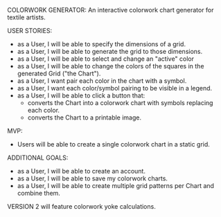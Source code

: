 COLORWORK GENERATOR:
An interactive colorwork chart generator for textile artists. 

USER STORIES:
- as a User, I will be able to specify the dimensions of a grid.
- as a User, I will be able to generate the grid to those dimensions.
- as a User, I will be able to select and change an "active" color
- as a User, I will be able to change the colors of the squares in the generated Grid ("the Chart").
- as a User, I want pair each color in the chart with a symbol.
- as a User, I want each color/symbol pairing to be visible in a legend.
- as a User, I will be able to click a button that:
    - converts the Chart into a colorwork chart with symbols replacing each color.
    - converts the Chart to a printable image.

MVP:
- Users will be able to create a single colorwork chart in a static grid.

ADDITIONAL GOALS:
- as a User, I will be able to create an account.
- as a User, I will be able to save my colorwork charts.
- as a User, I will be able to create multiple grid patterns per Chart and combine them.

VERSION 2 will feature colorwork yoke calculations.


